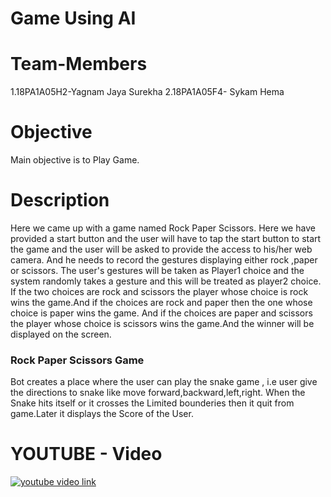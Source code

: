 
# Game Using AI

# Team-Members
1.18PA1A05H2-Yagnam Jaya Surekha
2.18PA1A05F4- Sykam Hema

# Objective 
  Main objective is to Play Game.  
  
# Description
 Here we came up with a game named Rock Paper Scissors. Here we have provided a start button and the user will have to tap the start button to start the game and the user will be asked to provide the access to his/her web camera. And he needs to record the gestures displaying either rock ,paper or scissors. The user's gestures will be taken as Player1 choice and the system randomly takes a gesture and this will be treated as player2 choice. If the two choices are rock and scissors the player whose choice is rock wins the game.And if the choices are rock and paper then the one whose choice is paper wins the game. And if the choices are paper and scissors the player whose choice is scissors wins the game.And the winner will be displayed on the screen.
### Rock Paper Scissors Game
   Bot creates a place where the user can play the snake game , i.e user give the directions to snake like move forward,backward,left,right. When the Snake hits itself or it crosses the Limited bounderies then it quit from game.Later it displays the Score of the User.
  
# YOUTUBE - Video
[![youtube video link](https://img.youtube.com/vi/UtVY2pSGWe4/0.jpg)](https://www.youtube.com/watch?v=UtVY2pSGWe4)
